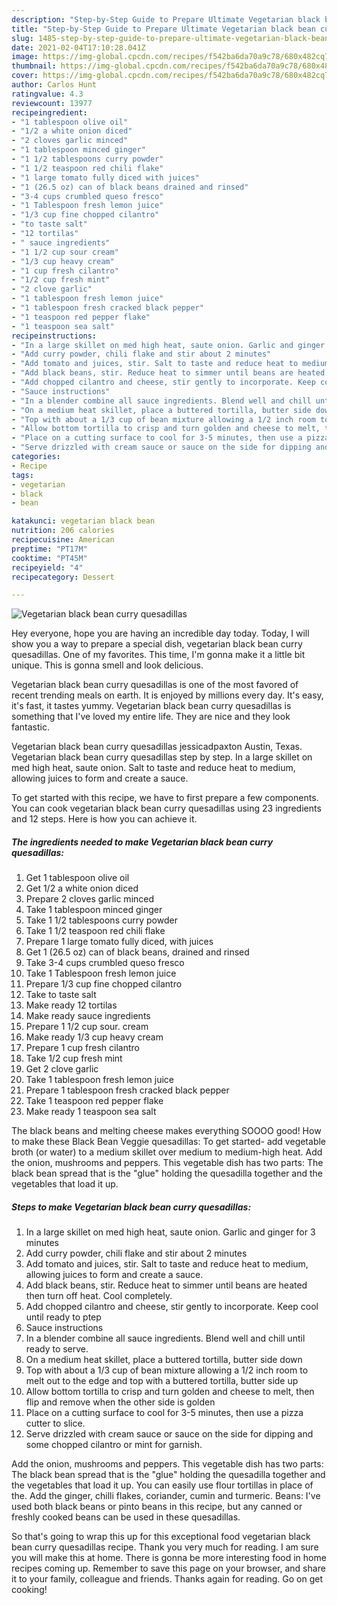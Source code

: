 ```yaml
---
description: "Step-by-Step Guide to Prepare Ultimate Vegetarian black bean curry quesadillas"
title: "Step-by-Step Guide to Prepare Ultimate Vegetarian black bean curry quesadillas"
slug: 1485-step-by-step-guide-to-prepare-ultimate-vegetarian-black-bean-curry-quesadillas
date: 2021-02-04T17:10:28.041Z
image: https://img-global.cpcdn.com/recipes/f542ba6da70a9c78/680x482cq70/vegetarian-black-bean-curry-quesadillas-recipe-main-photo.jpg
thumbnail: https://img-global.cpcdn.com/recipes/f542ba6da70a9c78/680x482cq70/vegetarian-black-bean-curry-quesadillas-recipe-main-photo.jpg
cover: https://img-global.cpcdn.com/recipes/f542ba6da70a9c78/680x482cq70/vegetarian-black-bean-curry-quesadillas-recipe-main-photo.jpg
author: Carlos Hunt
ratingvalue: 4.3
reviewcount: 13977
recipeingredient:
- "1 tablespoon olive oil"
- "1/2 a white onion diced"
- "2 cloves garlic minced"
- "1 tablespoon minced ginger"
- "1 1/2 tablespoons curry powder"
- "1 1/2 teaspoon red chili flake"
- "1 large tomato fully diced with juices"
- "1 (26.5 oz) can of black beans drained and rinsed"
- "3-4 cups crumbled queso fresco"
- "1 Tablespoon fresh lemon juice"
- "1/3 cup fine chopped cilantro"
- "to taste salt"
- "12 tortilas"
- " sauce ingredients"
- "1 1/2 cup sour cream"
- "1/3 cup heavy cream"
- "1 cup fresh cilantro"
- "1/2 cup fresh mint"
- "2 clove garlic"
- "1 tablespoon fresh lemon juice"
- "1 tablespoon fresh cracked black pepper"
- "1 teaspoon red pepper flake"
- "1 teaspoon sea salt"
recipeinstructions:
- "In a large skillet on med high heat, saute onion. Garlic and ginger for 3 minutes"
- "Add curry powder, chili flake and stir about 2 minutes"
- "Add tomato and juices, stir. Salt to taste and reduce heat to medium, allowing juices to form and create a sauce."
- "Add black beans, stir. Reduce heat to simmer until beans are heated then turn off heat. Cool completely."
- "Add chopped cilantro and cheese, stir gently to incorporate. Keep cool until ready to ptep"
- "Sauce instructions"
- "In a blender combine all sauce ingredients. Blend well and chill until ready to serve."
- "On a medium heat skillet, place a buttered tortilla, butter side down"
- "Top with about a 1/3 cup of bean mixture allowing a 1/2 inch room to melt out to the edge and top with a buttered tortilla, butter side up"
- "Allow bottom tortilla to crisp and turn golden and cheese to melt, then flip and remove when the other side is golden"
- "Place on a cutting surface to cool for 3-5 minutes, then use a pizza cutter to slice."
- "Serve drizzled with cream sauce or sauce on the side for dipping and some chopped cilantro or mint for garnish."
categories:
- Recipe
tags:
- vegetarian
- black
- bean

katakunci: vegetarian black bean 
nutrition: 206 calories
recipecuisine: American
preptime: "PT17M"
cooktime: "PT45M"
recipeyield: "4"
recipecategory: Dessert

---
```



![Vegetarian black bean curry quesadillas](https://img-global.cpcdn.com/recipes/f542ba6da70a9c78/680x482cq70/vegetarian-black-bean-curry-quesadillas-recipe-main-photo.jpg)

Hey everyone, hope you are having an incredible day today. Today, I will show you a way to prepare a special dish, vegetarian black bean curry quesadillas. One of my favorites. This time, I'm gonna make it a little bit unique. This is gonna smell and look delicious.

Vegetarian black bean curry quesadillas is one of the most favored of recent trending meals on earth. It is enjoyed by millions every day. It's easy, it's fast, it tastes yummy. Vegetarian black bean curry quesadillas is something that I've loved my entire life. They are nice and they look fantastic.

Vegetarian black bean curry quesadillas jessicadpaxton Austin, Texas. Vegetarian black bean curry quesadillas step by step. In a large skillet on med high heat, saute onion. Salt to taste and reduce heat to medium, allowing juices to form and create a sauce.


To get started with this recipe, we have to first prepare a few components. You can cook vegetarian black bean curry quesadillas using 23 ingredients and 12 steps. Here is how you can achieve it.

<!--inarticleads1-->

##### The ingredients needed to make Vegetarian black bean curry quesadillas:

1. Get 1 tablespoon olive oil
1. Get 1/2 a white onion diced
1. Prepare 2 cloves garlic minced
1. Take 1 tablespoon minced ginger
1. Take 1 1/2 tablespoons curry powder
1. Take 1 1/2 teaspoon red chili flake
1. Prepare 1 large tomato fully diced, with juices
1. Get 1 (26.5 oz) can of black beans, drained and rinsed
1. Take 3-4 cups crumbled queso fresco
1. Take 1 Tablespoon fresh lemon juice
1. Prepare 1/3 cup fine chopped cilantro
1. Take to taste salt
1. Make ready 12 tortilas
1. Make ready  sauce ingredients
1. Prepare 1 1/2 cup sour. cream
1. Make ready 1/3 cup heavy cream
1. Prepare 1 cup fresh cilantro
1. Take 1/2 cup fresh mint
1. Get 2 clove garlic
1. Take 1 tablespoon fresh lemon juice
1. Prepare 1 tablespoon fresh cracked black pepper
1. Take 1 teaspoon red pepper flake
1. Make ready 1 teaspoon sea salt


The black beans and melting cheese makes everything SOOOO good! How to make these Black Bean Veggie quesadillas: To get started- add vegetable broth (or water) to a medium skillet over medium to medium-high heat. Add the onion, mushrooms and peppers. This vegetable dish has two parts: The black bean spread that is the &#34;glue&#34; holding the quesadilla together and the vegetables that load it up. 

<!--inarticleads2-->

##### Steps to make Vegetarian black bean curry quesadillas:

1. In a large skillet on med high heat, saute onion. Garlic and ginger for 3 minutes
1. Add curry powder, chili flake and stir about 2 minutes
1. Add tomato and juices, stir. Salt to taste and reduce heat to medium, allowing juices to form and create a sauce.
1. Add black beans, stir. Reduce heat to simmer until beans are heated then turn off heat. Cool completely.
1. Add chopped cilantro and cheese, stir gently to incorporate. Keep cool until ready to ptep
1. Sauce instructions
1. In a blender combine all sauce ingredients. Blend well and chill until ready to serve.
1. On a medium heat skillet, place a buttered tortilla, butter side down
1. Top with about a 1/3 cup of bean mixture allowing a 1/2 inch room to melt out to the edge and top with a buttered tortilla, butter side up
1. Allow bottom tortilla to crisp and turn golden and cheese to melt, then flip and remove when the other side is golden
1. Place on a cutting surface to cool for 3-5 minutes, then use a pizza cutter to slice.
1. Serve drizzled with cream sauce or sauce on the side for dipping and some chopped cilantro or mint for garnish.


Add the onion, mushrooms and peppers. This vegetable dish has two parts: The black bean spread that is the &#34;glue&#34; holding the quesadilla together and the vegetables that load it up. You can easily use flour tortillas in place of the. Add the ginger, chilli flakes, coriander, cumin and turmeric. Beans: I&#39;ve used both black beans or pinto beans in this recipe, but any canned or freshly cooked beans can be used in these quesadillas. 

So that's going to wrap this up for this exceptional food vegetarian black bean curry quesadillas recipe. Thank you very much for reading. I am sure you will make this at home. There is gonna be more interesting food in home recipes coming up. Remember to save this page on your browser, and share it to your family, colleague and friends. Thanks again for reading. Go on get cooking!

